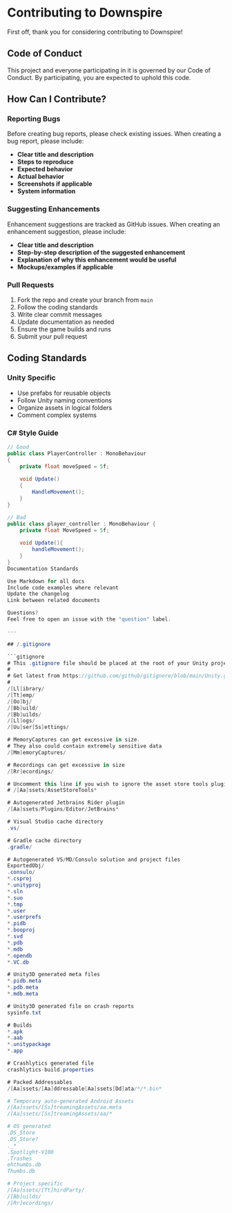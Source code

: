 # Contributing to Downspire

First off, thank you for considering contributing to Downspire! 

## Code of Conduct

This project and everyone participating in it is governed by our Code of Conduct. By participating, you are expected to uphold this code.

## How Can I Contribute?

### Reporting Bugs

Before creating bug reports, please check existing issues. When creating a bug report, please include:

- **Clear title and description**
- **Steps to reproduce**
- **Expected behavior**
- **Actual behavior**
- **Screenshots if applicable**
- **System information**

### Suggesting Enhancements

Enhancement suggestions are tracked as GitHub issues. When creating an enhancement suggestion, please include:

- **Clear title and description**
- **Step-by-step description of the suggested enhancement**
- **Explanation of why this enhancement would be useful**
- **Mockups/examples if applicable**

### Pull Requests

1. Fork the repo and create your branch from `main`
2. Follow the coding standards
3. Write clear commit messages
4. Update documentation as needed
5. Ensure the game builds and runs
6. Submit your pull request

## Coding Standards

### Unity Specific
- Use prefabs for reusable objects
- Follow Unity naming conventions
- Organize assets in logical folders
- Comment complex systems

### C# Style Guide
```csharp
// Good
public class PlayerController : MonoBehaviour
{
    private float moveSpeed = 5f;
    
    void Update()
    {
        HandleMovement();
    }
}

// Bad
public class player_controller : MonoBehaviour {
    private float MoveSpeed = 5f;
    
    void Update(){
        handleMovement();
    }
}
Documentation Standards

Use Markdown for all docs
Include code examples where relevant
Update the changelog
Link between related documents

Questions?
Feel free to open an issue with the "question" label.

---

## /.gitignore

```gitignore
# This .gitignore file should be placed at the root of your Unity project directory
#
# Get latest from https://github.com/github/gitignore/blob/main/Unity.gitignore
#
/[Ll]ibrary/
/[Tt]emp/
/[Oo]bj/
/[Bb]uild/
/[Bb]uilds/
/[Ll]ogs/
/[Uu]ser[Ss]ettings/

# MemoryCaptures can get excessive in size.
# They also could contain extremely sensitive data
/[Mm]emoryCaptures/

# Recordings can get excessive in size
/[Rr]ecordings/

# Uncomment this line if you wish to ignore the asset store tools plugin
# /[Aa]ssets/AssetStoreTools*

# Autogenerated Jetbrains Rider plugin
/[Aa]ssets/Plugins/Editor/JetBrains*

# Visual Studio cache directory
.vs/

# Gradle cache directory
.gradle/

# Autogenerated VS/MD/Consulo solution and project files
ExportedObj/
.consulo/
*.csproj
*.unityproj
*.sln
*.suo
*.tmp
*.user
*.userprefs
*.pidb
*.booproj
*.svd
*.pdb
*.mdb
*.opendb
*.VC.db

# Unity3D generated meta files
*.pidb.meta
*.pdb.meta
*.mdb.meta

# Unity3D generated file on crash reports
sysinfo.txt

# Builds
*.apk
*.aab
*.unitypackage
*.app

# Crashlytics generated file
crashlytics-build.properties

# Packed Addressables
/[Aa]ssets/[Aa]ddressable[Aa]ssets[Dd]ata/*/*.bin*

# Temporary auto-generated Android Assets
/[Aa]ssets/[Ss]treamingAssets/aa.meta
/[Aa]ssets/[Ss]treamingAssets/aa/*

# OS generated
.DS_Store
.DS_Store?
._*
.Spotlight-V100
.Trashes
ehthumbs.db
Thumbs.db

# Project specific
/[Aa]ssets/[Tt]hirdParty/
/[Bb]uilds/
/[Rr]ecordings/
